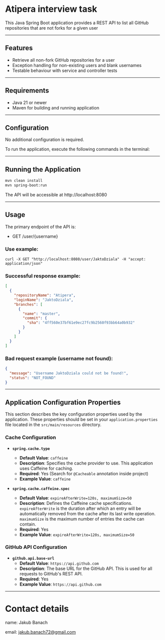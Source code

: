 Atipera interview task
=====================
This Java Spring Boot application provides a REST API to list all GitHub repositories that are not forks for a given user

---
## Features

- Retrieve all non-fork GitHub repositories for a user
- Exception handling for non-existing users and blank usernames
- Testable behaviour with service and controller tests
---

## Requirements
- Java 21 or newer
- Maven for building and running application
---

## Configuration

No additional configuration is required.

To run the application, execute the following commands in the terminal:

---

## Running the Application

```bash
mvn clean install
mvn spring-boot:run
```
The API will be accessible at http://localhost:8080

---

## Usage
The primary endpoint of the API is:
- GET /user/{username}

### Use example:
```
curl -X GET "http://localhost:8080/user/JaktoDziala" -H "accept: application/json"
```
### Successful response example:
```json
[
  {
    "repositoryName": "Atipera",
    "loginName": "JaktoDziala",
    "branches": [
      {
        "name": "master",
        "commit": {
          "sha": "4ff560e37bf61e9ec27fc9b2560f93bb64a0b932"
        }
      }
    ]
  }
]
```

### Bad request example (username not found):
```json
{
  "message": "Username JaktoDziala could not be found!",
  "status": "NOT_FOUND"
}
```
---

## Application Configuration Properties

This section describes the key configuration properties used by the application. These properties should be set in your `application.properties` file located in the `src/main/resources` directory.

### Cache Configuration

- **`spring.cache.type`**
    - **Default Value**: `caffeine`
    - **Description**: Specifies the cache provider to use. This application uses Caffeine for caching.
    - **Required**: Yes (Search for `@Cacheable` annotation inside project)
    - **Example Value**: `caffeine`

- **`spring.cache.caffeine.spec`**
    - **Default Value**: `expireAfterWrite=120s, maximumSize=50`
    - **Description**: Defines the Caffeine cache specifications. `expireAfterWrite` is the duration after which an entry will be automatically removed from the cache after its last write operation. `maximumSize` is the maximum number of entries the cache can contain.
    - **Required**: Yes
    - **Example Value**: `expireAfterWrite=120s, maximumSize=50`

### GitHub API Configuration

- **`github.api.base-url`**
    - **Default Value**: `https://api.github.com`
    - **Description**: The base URL for the GitHub API. This is used for all requests to GitHub's REST API.
    - **Required**: Yes
    - **Example Value**: `https://api.github.com`

---
# Contact details
name: Jakub Banach

email: jakub.banach72@gmail.com
